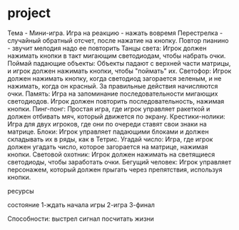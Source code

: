 # project
Тема - Мини-игра.
Игра на реакцию - нажать вовремя
Перестрелка - случайный обратный отсчет, после нажатие на кнопку. 
Повтор пианино - звучит мелодия надо ее повторить
Танцы света: Игрок должен нажимать кнопки в такт мигающим светодиодам, чтобы набрать очки.
Поймай падающие объекты: Объекты падают с верхней части матрицы, и игрок должен нажимать кнопки, чтобы "поймать" их.
Светофор: Игрок должен нажимать кнопку, когда светодиод загорается зеленым, и не нажимать, когда он красный. За правильные действия начисляются очки.
Память: Игра на запоминание последовательности мигающих светодиодов. Игрок должен повторить последовательность, нажимая кнопки.
Пинг-понг: Простая игра, где игрок управляет ракеткой и должен отбивать мяч, который движется по экрану.
Крестики-нолики: Игра для двух игроков, где они по очереди ставят свои знаки на матрице.
Блоки: Игрок управляет падающими блоками и должен складывать их в ряды, как в Тетрис.
Угадай число: Игра, где игрок должен угадать число, которое загорается на матрице, нажимая кнопки.
Световой охотник: Игрок должен нажимать на светящиеся светодиоды, чтобы заработать очки.
Бегущий человек: Игрок управляет персонажем, который должен прыгать через препятствия, используя кнопки.

ресурсы

состояние 
1-ждать начала игры
2-игра
3-финал

Способности:
выстрел
сигнал
посчитать жизни


